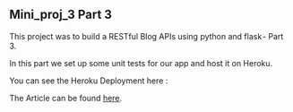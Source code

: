 ## Mini_proj_3 Part 3
This project was to build a RESTful Blog APIs using python and flask - Part 3.

In this part we set up some unit tests for our app and host it on Heroku.

You can see the Heroku Deployment here :

The Article can be found [here](https://www.codementor.io/@olawalealadeusi896/building-a-restful-blog-apis-using-python-and-flask-part-3-lx7rt8pfk).
